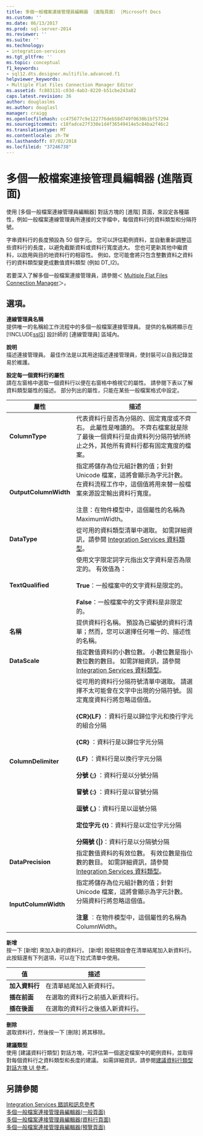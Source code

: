 ```yaml
---
title: 多個一般檔案連接管理員編輯器 （進階頁面） |Microsoft Docs
ms.custom: ''
ms.date: 06/13/2017
ms.prod: sql-server-2014
ms.reviewer: ''
ms.suite: ''
ms.technology:
- integration-services
ms.tgt_pltfrm: ''
ms.topic: conceptual
f1_keywords:
- sql12.dts.designer.multifile.advanced.f1
helpviewer_keywords:
- Multiple Flat Files Connection Manager Editor
ms.assetid: fc883131-c03d-4ab3-8220-b51cbe243a82
caps.latest.revision: 36
author: douglaslms
ms.author: douglasl
manager: craigg
ms.openlocfilehash: cc475677c9e122776deb58d749f0630b1bf57294
ms.sourcegitcommit: c18fadce27f330e1d4f36549414e5c84ba2f46c2
ms.translationtype: MT
ms.contentlocale: zh-TW
ms.lasthandoff: 07/02/2018
ms.locfileid: "37246738"
---
```

# <a name="multiple-flat-files-connection-manager-editor-advanced-page"></a>多個一般檔案連接管理員編輯器 (進階頁面)
  使用 [多個一般檔案連線管理員編輯器] 對話方塊的 [進階] 頁面，來設定各種屬性，例如一般檔案連線管理員所連接的文字檔中，每個資料行的資料類型和分隔符號。  
  
 字串資料行的長度預設為 50 個字元。 您可以評估範例資料，並自動重新調整這些資料行的長度，以避免截斷資料或資料行寬度過大。 您也可更新其他中繼資料，以啟用與目的地資料行的相容性。 例如，您可能會將只包含整數資料之資料行的資料類型變更成數值資料類型 (例如 DT_I2)。  
  
 若要深入了解多個一般檔案連接管理員，請參閱＜ [Multiple Flat Files Connection Manager](connection-manager/multiple-flat-files-connection-manager.md)＞。  
  
## <a name="options"></a>選項。  
 **連線管理員名稱**  
 提供唯一的名稱給工作流程中的多個一般檔案連接管理員。 提供的名稱將顯示在 [!INCLUDE[ssIS](../includes/ssis-md.md)] 設計師的 [連線管理員] 區域內。  
  
 **說明**  
 描述連接管理員。 最佳作法是以其用途描述連接管理員，使封裝可以自我記錄並易於維護。  
  
 **設定每一個資料行的屬性**  
 請在左窗格中選取一個資料行以便在右窗格中檢視它的屬性。 請參閱下表以了解資料類型屬性的描述。 部分列出的屬性，只能在某些一般檔案格式中設定。  
  
|屬性|描述|  
|--------------|-----------------|  
|**ColumnType**|代表資料行是否為分隔的、固定寬度或不齊右。 此屬性是唯讀的。 不齊右檔案就是除了最後一個資料行是由資料列分隔符號所終止之外，其他所有資料行都有固定寬度的檔案。|  
|**OutputColumnWidth**|指定將儲存為位元組計數的值；針對 Unicode 檔案，這將會顯示為字元計數。 在資料流程工作中，這個值將用來替一般檔案來源設定輸出資料行寬度。<br /><br /> 注意：在物件模型中，這個屬性的名稱為 MaximumWidth。|  
|**DataType**|從可用的資料類型清單中選取。 如需詳細資訊，請參閱 [Integration Services 資料類型](data-flow/integration-services-data-types.md)。|  
|**TextQualified**|使用文字限定詞字元指出文字資料是否為限定的。 有效值為：<br /><br /> **True**：一般檔案中的文字資料是限定的。<br /><br /> **False**：一般檔案中的文字資料是非限定的。|  
|**名稱**|提供資料行名稱。 預設為已編號的資料行清單；然而，您可以選擇任何唯一的、描述性的名稱。|  
|**DataScale**|指定數值資料的小數位數。 小數位數是指小數位數的數目。 如需詳細資訊，請參閱 [Integration Services 資料類型](data-flow/integration-services-data-types.md)。|  
|**ColumnDelimiter**|從可用的資料行分隔符號清單中選取。 請選擇不太可能會在文字中出現的分隔符號。 固定寬度資料行將忽略這個值。<br /><br /> **{CR}{LF}** ：資料行是以歸位字元和換行字元的組合分隔<br /><br /> **{CR}** ：資料行是以歸位字元分隔<br /><br /> **{LF}** ：資料行是以換行字元分隔<br /><br /> **分號 {;}** ：資料行是以分號分隔<br /><br /> **冒號 {:}** ：資料行是以冒號分隔<br /><br /> **逗號 {,}**：資料行是以逗號分隔<br /><br /> **定位字元 {t}**：資料行是以定位字元分隔<br /><br /> **分隔號 {&#124;}**：資料行是以分隔號分隔|  
|**DataPrecision**|指定數值資料的有效位數。 有效位數是指位數的數目。 如需詳細資訊，請參閱 [Integration Services 資料類型](data-flow/integration-services-data-types.md)。|  
|**InputColumnWidth**|指定將儲存為位元組計數的值；針對 Unicode 檔案，這將會顯示為字元計數。 分隔資料行將忽略這個值。<br /><br /> **注意** ︰在物件模型中，這個屬性的名稱為 ColumnWidth。|  
  
 **新增**  
 按一下 [新增] 來加入新的資料行。 [新增] 按鈕預設會在清單結尾加入新資料行。 此按鈕還有下列選項，可以在下拉式清單中使用。  
  
|值|描述|  
|-----------|-----------------|  
|**加入資料行**|在清單結尾加入新資料行。|  
|**插在前面**|在選取的資料行之前插入新資料行。|  
|**插在後面**|在選取的資料行之後插入新資料行。|  
  
 **刪除**  
 選取資料行，然後按一下 [刪除] 將其移除。  
  
 **建議類型**  
 使用 [建議資料行類型] 對話方塊，可評估第一個選定檔案中的範例資料，並取得對每個資料行之資料類型和長度的建議。 如需詳細資訊，請參閱[建議資料行類型對話方塊 UI 參考](connection-manager/suggest-column-types-dialog-box-ui-reference.md)。  
  
## <a name="see-also"></a>另請參閱  
 [Integration Services 錯誤和訊息參考](../../2014/integration-services/integration-services-error-and-message-reference.md)   
 [多個一般檔案連接管理員編輯器&#40;一般頁面&#41;](general-page-of-integration-services-designers-options.md)   
 [多個一般檔案連接管理員編輯器&#40;資料行頁面&#41;](../../2014/integration-services/multiple-flat-files-connection-manager-editor-columns-page.md)   
 [多個一般檔案連接管理員編輯器&#40;預覽頁面&#41;](../../2014/integration-services/multiple-flat-files-connection-manager-editor-preview-page.md)  
  
  
